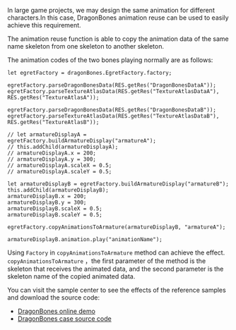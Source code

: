 In large game projects, we may design the same animation for different characters.In this case, DragonBones animation reuse can be used to easily achieve this requirement.

The animation reuse function is able to copy the animation data of the same name skeleton from one skeleton to another skeleton.

The animation codes of the two bones playing normally are as follows:

```
let egretFactory = dragonBones.EgretFactory.factory;

egretFactory.parseDragonBonesData(RES.getRes("DragonBonesDataA"));
egretFactory.parseTextureAtlasData(RES.getRes("TextureAtlasDataA"), RES.getRes("TextureAtlasA"));

egretFactory.parseDragonBonesData(RES.getRes("DragonBonesDataB"));
egretFactory.parseTextureAtlasData(RES.getRes("TextureAtlasDataB"), RES.getRes("TextureAtlasB"));

// let armatureDisplayA = egretFactory.buildArmatureDisplay("armatureA");
// this.addChild(armatureDisplayA);
// armatureDisplayA.x = 200;
// armatureDisplayA.y = 300;
// armatureDisplayA.scaleX = 0.5;
// armatureDisplayA.scaleY = 0.5;

let armatureDisplayB = egretFactory.buildArmatureDisplay("armatureB");
this.addChild(armatureDisplayB);
armatureDisplayB.x = 200;
armatureDisplayB.y = 300;
armatureDisplayB.scaleX = 0.5;
armatureDisplayB.scaleY = 0.5;

egretFactory.copyAnimationsToArmature(armatureDisplayB, "armatureA");

armatureDisplayB.animation.play("animationName");
```

Using  `Factory` in `copyAnimationsToArmature` method can achieve the effect.
`copyAnimationsToArmature` ，the first parameter of the method is the skeleton that receives the animated data, and the second parameter is the skeleton name of the copied animated data.

You can visit the sample center to see the effects of the reference samples and download the source code:
* [DragonBones online demo](http://www.dragonbones.com/demo/egret/animation_copy_test/index.html)
* [DragonBones case source code](https://github.com/DragonBones/DragonBonesJS/blob/master/Egret/Demos/src/demo/AnimationCopyTest.ts)